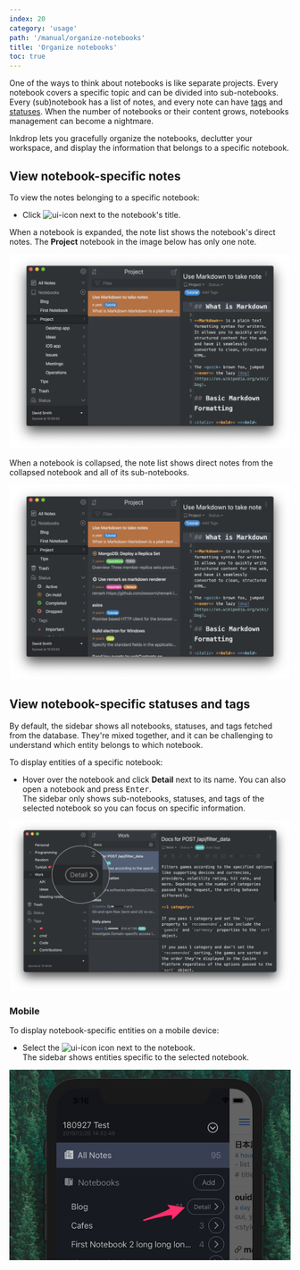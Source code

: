 ```yaml
---
index: 20
category: 'usage'
path: '/manual/organize-notebooks'
title: 'Organize notebooks'
toc: true
---
```


One of the ways to think about notebooks is like separate projects. Every notebook covers a specific topic and can be divided into sub-notebooks. Every (sub)notebook has a list of notes, and every note can have [tags](/manual/write-notes#tag-notes) and [statuses](/manual/managing-tasks-with-status). When the number of notebooks or their content grows, notebooks management can become a nightmare.

Inkdrop lets you gracefully organize the notebooks, declutter your workspace, and display the information that belongs to a specific notebook.

## View notebook-specific notes

To view the notes belonging to a specific notebook:

- Click ![ui-icon](/images/icons/arrow-down-1.svg) next to the notebook's title.

When a notebook is expanded, the note list shows the notebook's direct notes. The **Project** notebook in the image below has only one note.

![Expanded notebook](./navigating-notes_notebook_expanded.png)

When a notebook is collapsed, the note list shows direct notes from the collapsed notebook and all of its sub-notebooks.

![Collapsed notebook](./navigating-notes_notebook_collapsed.png)

## View notebook-specific statuses and tags

By default, the sidebar shows all notebooks, statuses, and tags fetched from the database.
They're mixed together, and it can be challenging to understand which entity belongs to which notebook.

To display entities of a specific notebook:

- Hover over the notebook and click **Detail** next to its name. You can also open a notebook and press <kbd>Enter</kbd>.  
  The sidebar only shows sub-notebooks, statuses, and tags of the selected notebook so you can focus on specific information.

![Disclosure button on sidebar](./notebook_detail.png)

### Mobile

To display notebook-specific entities on a mobile device:

- Select the ![ui-icon](images/icons/arrow-circle-right.svg) icon next to the notebook.  
  The sidebar shows entities specific to the selected notebook.

![Disclosure Button on Notebook List on Mobile](./navigating-notes_sidebar-mobile.png)
